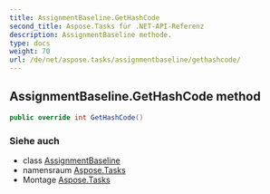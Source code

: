 ```yaml
---
title: AssignmentBaseline.GetHashCode
second_title: Aspose.Tasks für .NET-API-Referenz
description: AssignmentBaseline methode. 
type: docs
weight: 70
url: /de/net/aspose.tasks/assignmentbaseline/gethashcode/
---
```

## AssignmentBaseline.GetHashCode method

```csharp
public override int GetHashCode()
```

### Siehe auch

* class [AssignmentBaseline](../)
* namensraum [Aspose.Tasks](../../assignmentbaseline/)
* Montage [Aspose.Tasks](../../../)


